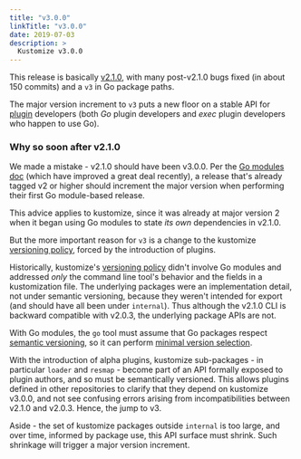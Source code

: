 ```yaml
---
title: "v3.0.0"
linkTitle: "v3.0.0"
date: 2019-07-03
description: >
  Kustomize v3.0.0
---
```


This release is basically [v2.1.0](v2.1.0.md),
with many post-v2.1.0 bugs fixed (in about 150
commits) and a `v3` in Go package paths.

[plugin]: /docs/plugins

The major version increment to `v3` puts a new
floor on a stable API for [plugin] developers
(both _Go_ plugin developers and _exec_ plugin
developers who happen to use Go).

### Why so soon after v2.1.0

[semantic versioning]: https://semver.org
[Go modules doc]: https://github.com/golang/go/wiki/Modules#releasing-modules-v2-or-higher
[versioning policy]: /kustomize/faq/versioningpolicy

We made a mistake - v2.1.0 should have been
v3.0.0.  Per the [Go modules doc] (which have
improved a great deal recently), a release that's
already tagged v2 or higher should increment the
major version when performing their first Go
module-based release.

This advice applies to kustomize, since it was
already at major version 2 when it began using Go
modules to state _its own_ dependencies in v2.1.0.

But the more important reason for `v3` is a change
to the kustomize [versioning policy], forced by
the introduction of plugins.

Historically, kustomize's [versioning policy]
didn't involve Go modules and addressed _only_ the
command line tool's behavior and the fields in a
kustomization file.  The underlying packages were
an implementation detail, not under semantic
versioning, because they weren't intended for
export (and should have all been under
`internal`).  Thus although the v2.1.0 CLI is
backward compatible with v2.0.3, the underlying
package APIs are not.

[minimal version selection]: https://research.swtch.com/vgo-mvs

With Go modules, the `go` tool must assume that Go
packages respect [semantic versioning], so it can
perform [minimal version selection].

With the introduction of alpha plugins, kustomize
sub-packages - in particular `loader` and
`resmap` - become part of an API formally exposed
to plugin authors, and so must be semantically
versioned.  This allows plugins defined in other
repositories to clarify that they depend on
kustomize v3.0.0, and not see confusing errors
arising from incompatibilities between v2.1.0 and
v2.0.3.  Hence, the jump to v3.

Aside - the set of kustomize packages outside
`internal` is too large, and over time, informed
by package use, this API surface must shrink.
Such shrinkage will trigger a major version
increment.
